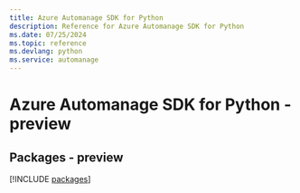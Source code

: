 ```yaml
---
title: Azure Automanage SDK for Python
description: Reference for Azure Automanage SDK for Python
ms.date: 07/25/2024
ms.topic: reference
ms.devlang: python
ms.service: automanage
---
```

# Azure Automanage SDK for Python - preview
## Packages - preview
[!INCLUDE [packages](automanage-index.md)]
